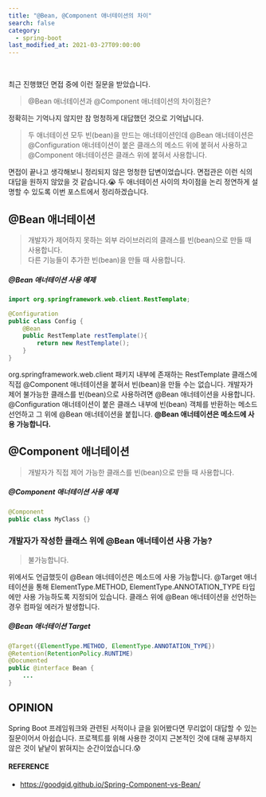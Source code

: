 ```yaml
---
title: "@Bean, @Component 애너테이션의 차이"
search: false
category:
  - spring-boot
last_modified_at: 2021-03-27T09:00:00
---
```


<br>

최근 진행했던 면접 중에 이런 질문을 받았습니다. 

> @Bean 애너테이션과 @Component 애너테이션의 차이점은?

정확히는 기억나지 않지만 참 멍청하게 대답했던 것으로 기억납니다.

> 두 애너테이션 모두 빈(bean)을 만드는 애너테이션인데 
> @Bean 애너테이션은 @Configuration 애너테이션이 붙은 클래스의 메소드 위에 붙혀서 사용하고 
> @Component 애너테이션은 클래스 위에 붙혀서 사용합니다. 

면접이 끝나고 생각해보니 정리되지 않은 멍청한 답변이었습니다. 
면접관은 이런 식의 대답을 원하지 않았을 것 같습니다.😭 
두 애너테이션 사이의 차이점을 논리 정연하게 설명할 수 있도록 이번 포스트에서 정리하겠습니다. 

## @Bean 애너테이션

> 개발자가 제어하지 못하는 외부 라이브러리의 클래스를 빈(bean)으로 만들 때 사용합니다.<br>
> 다른 기능들이 추가한 빈(bean)을 만들 때 사용합니다.

##### @Bean 애너테이션 사용 예제
```java
import org.springframework.web.client.RestTemplate;

@Configuration
public class Config {
    @Bean
    public RestTemplate restTemplate(){
        return new RestTemplate();
    }
}
```

org.springframework.web.client 패키지 내부에 존재하는 RestTemplate 클래스에 직접 @Component 애너테이션을 붙혀서 빈(bean)을 만들 수는 없습니다. 
개발자가 제어 불가능한 클래스를 빈(bean)으로 사용하려면 @Bean 애너테이션을 사용합니다. 
@Configuration 애너테이션이 붙은 클래스 내부에 빈(bean) 객체를 반환하는 메소드 선언하고 그 위에 @Bean 애너테이션을 붙힙니다. 
**@Bean 애너테이션은 메소드에 사용 가능합니다.**

## @Component 애너테이션

> 개발자가 직접 제어 가능한 클래스를 빈(bean)으로 만들 때 사용합니다.

##### @Component 애너테이션 사용 예제
```java
@Component
public class MyClass {}
```

### 개발자가 작성한 클래스 위에 @Bean 애너테이션 사용 가능?

> 불가능합니다.

위에서도 언급했듯이 @Bean 애너테이션은 메소드에 사용 가능합니다. 
@Target 애너테이션을 통해 ElementType.METHOD, ElementType.ANNOTATION_TYPE 타입에만 사용 가능하도록 지정되어 있습니다. 
클래스 위에 @Bean 애너테이션을 선언하는 경우 컴파일 에러가 발생합니다.

##### @Bean 애너테이션 Target
```java
@Target({ElementType.METHOD, ElementType.ANNOTATION_TYPE})
@Retention(RetentionPolicy.RUNTIME)
@Documented
public @interface Bean {
    ...
}
```

## OPINION
Spring Boot 프레임워크와 관련된 서적이나 글을 읽어봤다면 무리없이 대답할 수 있는 질문이어서 아쉽습니다. 
프로젝트를 위해 사용한 것이지 근본적인 것에 대해 공부하지 않은 것이 낱낱이 밝혀지는 순간이었습니다.😰

#### REFERENCE
- <https://goodgid.github.io/Spring-Component-vs-Bean/>